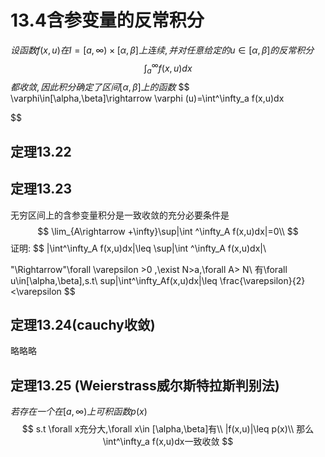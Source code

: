 # 13.4含参变量的反常积分
$设函数f(x,u)在I=[a,\infty)\times [\alpha,\beta]上连续,并对任意给定的u\in [\alpha,\beta]的反常积分$
$$
\int^\infty_af(x,u)dx
$$
$都收敛,因此积分确定了区间[\alpha ,\beta]上的函数$
$$
\varphi\in[\alpha,\beta]\rightarrow \varphi (u)=\int^\infty_a f(x,u)dx

$$

## 定理13.22



## 定理13.23
无穷区间上的含参变量积分是一致收敛的充分必要条件是
$$
\lim_{A\rightarrow +\infty}\sup|\int ^\infty_A f(x,u)dx|=0\\
$$
证明:
$$
|\int^\infty_A f(x,u)dx|\leq \sup|\int ^\infty_A f(x,u)dx|\\

"\Rightarrow"\forall \varepsilon >0 ,\exist N>a,\forall A> N\\
有\forall u\in[\alpha,\beta],s.t\\
sup|\int^\infty_Af(x,u)dx|\leq \frac{\varepsilon}{2}<\varepsilon
$$

## 定理13.24(cauchy收敛)
略略略

## 定理13.25 (Weierstrass威尔斯特拉斯判别法)
$若存在一个在[a,\infty)上可积函数p(x)$
$$
s.t \forall x充分大,\forall x\in [\alpha,\beta]有\\
|f(x,u)|\leq p(x)\\
那么\int^\infty_a f(x,u)dx一致收敛
$$